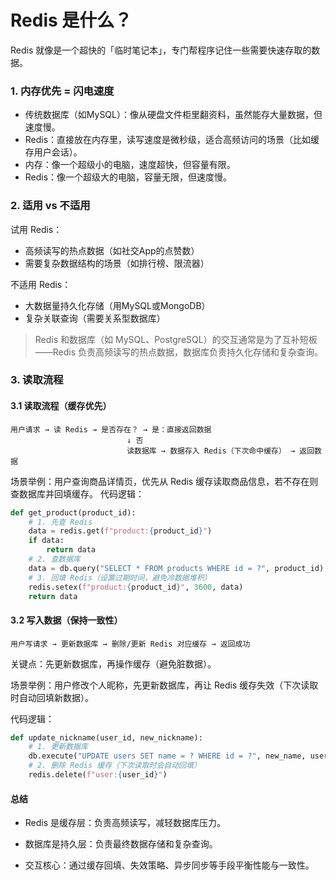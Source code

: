 # Redis 是什么？
Redis 就像是一个超快的「临时笔记本」，专门帮程序记住一些需要快速存取的数据。

### 1. 内存优先 = 闪电速度
- 传统数据库（如MySQL）：像从硬盘文件柜里翻资料，虽然能存大量数据，但速度慢。
- Redis：直接放在内存里，读写速度是微秒级，适合高频访问的场景（比如缓存用户会话）。
- 内存：像一个超级小的电脑，速度超快，但容量有限。
- Redis：像一个超级大的电脑，容量无限，但速度慢。

### 2. 适用 vs 不适用
试用 Redis：
- 高频读写的热点数据（如社交App的点赞数）
- 需要复杂数据结构的场景（如排行榜、限流器）

不适用 Redis：
- 大数据量持久化存储（用MySQL或MongoDB）
- 复杂关联查询（需要关系型数据库）

> Redis 和数据库（如 MySQL、PostgreSQL）的交互通常是为了互补短板——Redis 负责高频读写的热点数据，数据库负责持久化存储和复杂查询。

### 3. 读取流程

#### 3.1 读取流程（缓存优先）
```plaintext
用户请求 → 读 Redis → 是否存在？ → 是：直接返回数据
                          ↓ 否
                          读数据库 → 数据存入 Redis（下次命中缓存） → 返回数据
```

场景举例：用户查询商品详情页，优先从 Redis 缓存读取商品信息，若不存在则查数据库并回填缓存。
代码逻辑：
```python
def get_product(product_id):
    # 1. 先查 Redis
    data = redis.get(f"product:{product_id}")
    if data:
        return data
    # 2. 查数据库
    data = db.query("SELECT * FROM products WHERE id = ?", product_id)
    # 3. 回填 Redis（设置过期时间，避免冷数据堆积）
    redis.setex(f"product:{product_id}", 3600, data)
    return data

```

#### 3.2 写入数据（保持一致性）
```plaintext
用户写请求 → 更新数据库 → 删除/更新 Redis 对应缓存 → 返回成功
```
关键点：先更新数据库，再操作缓存（避免脏数据）。

场景举例：用户修改个人昵称，先更新数据库，再让 Redis 缓存失效（下次读取时自动回填新数据）。

代码逻辑：
```python
def update_nickname(user_id, new_nickname):
    # 1. 更新数据库
    db.execute("UPDATE users SET name = ? WHERE id = ?", new_name, user_id)
    # 2. 删除 Redis 缓存（下次读取时会自动回填）
    redis.delete(f"user:{user_id}")
```



#### 总结
- Redis 是缓存层：负责高频读写，减轻数据库压力。

- 数据库是持久层：负责最终数据存储和复杂查询。

- 交互核心：通过缓存回填、失效策略、异步同步等手段平衡性能与一致性。